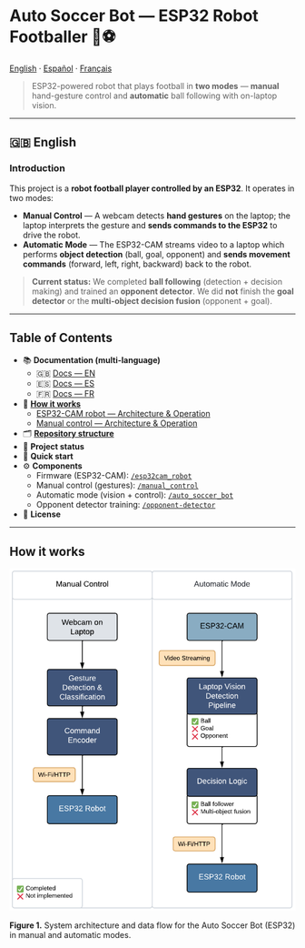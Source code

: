 # Auto Soccer Bot — ESP32 Robot Footballer 🤖⚽️

[English](#-english) · [Español](docs/es/index.md) · [Français](docs/fr/index.md)

> ESP32-powered robot that plays football in **two modes** — **manual** hand-gesture control and **automatic** ball following with on-laptop vision.

---

## 🇬🇧 English

### Introduction
This project is a **robot football player controlled by an ESP32**. It operates in two modes:

- **Manual Control** — A webcam detects **hand gestures** on the laptop; the laptop interprets the gesture and **sends commands to the ESP32** to drive the robot.
- **Automatic Mode** — The ESP32-CAM streams video to a laptop which performs **object detection** (ball, goal, opponent) and **sends movement commands** (forward, left, right, backward) back to the robot.

> **Current status:** We completed **ball following** (detection + decision making) and trained an **opponent detector**. We did **not** finish the **goal detector** or the **multi-object decision fusion** (opponent + goal).

---

## Table of Contents

- 📚 **Documentation (multi-language)**
  - 🇬🇧 [Docs — EN](#)
  - 🇪🇸 [Docs — ES](docs/es/index.md)
  - 🇫🇷 [Docs — FR](docs/fr/index.md)
- 🧭 [**How it works**](docs/en/how-it-works.md)
  - [ESP32-CAM robot — Architecture & Operation](docs/en/esp32cam_robot.md)
  - [Manual control — Architecture & Operation](docs/en/manual_control)
- 🗂️ [**Repository structure**](docs/en/repository-structure.md)
- 🧪 **Project status**
- 🚀 **Quick start**
- ⚙️ **Components**
  - Firmware (ESP32-CAM): [`/esp32cam_robot`](esp32cam_robot/README.md)
  - Manual control (gestures): [`/manual_control`](manual_control/)
  - Automatic mode (vision + control): [`/auto_soccer_bot`](auto_soccer_bot/)
  - Opponent detector training: [`/opponent-detector`](opponent-detector/README.md)
- 📄 **License**

---
## How it works

<p align="center">
  <img src="docs/en/src/figure,1.png" alt="Figure 1. System Architecture" />
</p>

**Figure 1.** System architecture and data flow for the Auto Soccer Bot (ESP32) in manual and automatic modes.